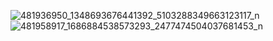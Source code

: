 ![481936950_1348693676441392_5103288349663123117_n](https://github.com/user-attachments/assets/66605f27-6207-4ea3-93d2-15b9c6e3b4b7)
![481958917_1686884538573293_2477474504037681453_n](https://github.com/user-attachments/assets/e4192a20-94b7-4157-a0ea-ade2b889f57a)

